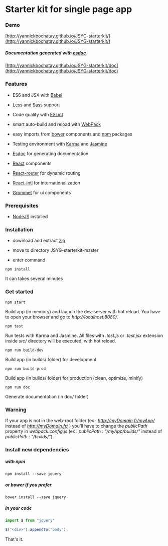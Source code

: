 # Starter kit for single page app

### Demo

[http://yannickbochatay.github.io/JSYG-starterkit/](http://yannickbochatay.github.io/JSYG-starterkit/)

##### Documentation generated with [esdoc](https://esdoc.org/)

[http://yannickbochatay.github.io/JSYG-starterkit/doc](http://yannickbochatay.github.io/JSYG-starterkit/doc)



### Features

* ES6 and JSX with [Babel](https://babeljs.io/)

* [Less](http://lesscss.org/) and [Sass](http://sass-lang.com/) support

* Code quality with [ESLint](http://eslint.org/)

* smart auto-build and reload with [WebPack](https://webpack.github.io/)

* easy imports from [bower](http://bower.io/) components and [npm](https://www.npmjs.com/) packages

* Testing environment with [Karma](https://karma-runner.github.io/) and [Jasmine](http://jasmine.github.io/)

* [Esdoc](https://esdoc.org/) for generating documentation

* [React](https://facebook.github.io/react/) components

* [React-router](https://github.com/visionmedia/page.js) for dynamic routing

* [React-intl](https://github.com/yahoo/react-intl) for internationalization

* [Grommet](http://www.grommet.io) for ui components



### Prerequisites
* [NodeJS](https://nodejs.org/en/) installed



### Installation

* download and extract [zip](https://github.com/YannickBochatay/JSYG-starterkit/archive/master.zip)

* move to directory JSYG-starterkit-master

* enter command
```shell
npm install
```
It can takes several minutes


### Get started
```shell
npm start
```
Build app (in memory) and launch the dev-server with hot reload.
You have to open your browser and go to *http://localhost:8080/*.


```shell
npm test
```
Run tests with Karma and Jasmine. All files with *.test.js* or *.test.jsx* extension inside *src/* directory will be executed, with hot reload.

```shell
npm run build-dev
```
Build app (in builds/ folder) for development

```shell
npm run build-prod
```
Build app (in builds/ folder) for production (clean, optimize, minify)

```shell
npm run doc
```
Generate documentation (in doc/ folder)


### Warning
If your app is not in the web-root folder (ex : *http://myDomain.fr/myApp/* instead of *http://myDomain.fr/* ) you'll have to change the *publicPath* property in *webpack.config.js* (ex : *publicPath : "/myApp/builds/"* instead of *publicPath : "/builds/"*).



### Install new dependencies

##### with npm
```shell
npm install --save jquery
```

##### or bower if you prefer
```shell
bower install --save jquery
```

##### in your code
```javascript
import $ from "jquery"

$("<div>").appendTo("body");
```

That's it.

